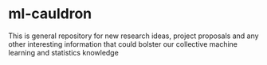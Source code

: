 # ml-cauldron
This is general repository for new research ideas, project proposals and any other interesting information that could bolster our collective machine learning and statistics knowledge
